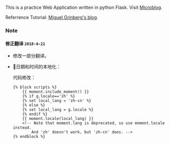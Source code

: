 This is a practice Web Application written in python Flask. Visit [Microblog](https://test.chzcc.live).

Referrence Tutorial: [Miguel Grinberg's blog](https://github.com/miguelgrinberg/microblog).

### Note

#### 修正翻译 `2018-4-21`

- 修改一部分翻译。
- 日期和时间的本地化：

    代码修改：
    ```
    {% block scripts %}
        {{ moment.include_moment() }}
        {% if g.locale=='zh' %}
        {% set local_lang = 'zh-cn' %}
        {% else %}
        {% set local_lang = g.locale %}
        {% endif %}
        {{ moment.locale(local_lang) }}
        <!-- Note that moment.lang is deprecated, so use moment.locale instead. 
            And 'zh' doesn't work, but 'zh-cn' does. -->
    {% endblock %}
    ```
